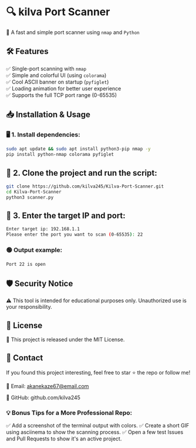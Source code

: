 # 🔍 kilva Port Scanner  
🚀 A fast and simple port scanner using `nmap` and `Python`



## 🛠 Features  
✅ Single-port scanning with `nmap`  
✅ Simple and colorful UI (using `colorama`)  
✅ Cool ASCII banner on startup (`pyfiglet`)  
✅ Loading animation for better user experience  
✅ Supports the full TCP port range (0-65535)  



## 📥 Installation & Usage  

### 🖥 1. Install dependencies:  
```bash
sudo apt update && sudo apt install python3-pip nmap -y
pip install python-nmap colorama pyfiglet
```



## 🔄 2. Clone the project and run the script:
```bash
git clone https://github.com/kilva245/Kilva-Port-Scanner.git
cd Kilva-Port-Scanner
python3 scanner.py
```



## 📌 3. Enter the target IP and port:
```bash
Enter target ip: 192.168.1.1
Please enter the port you want to scan (0-65535): 22
```



### 🟢 Output example:
```bash
Port 22 is open
```



## 🛡 Security Notice
⚠ This tool is intended for educational purposes only. Unauthorized use is your responsibility.



## 📝 License
📜 This project is released under the MIT License.



## 🔗 Contact
If you found this project interesting, feel free to star ⭐ the repo or follow me!

📧 Email: akanekaze67@email.com

🔗 GitHub: github.com/kilva245

### 💡 Bonus Tips for a More Professional Repo:
✅ Add a screenshot of the terminal output with colors.
✅ Create a short GIF using asciinema to show the scanning process.
✅ Open a few test Issues and Pull Requests to show it's an active project.
